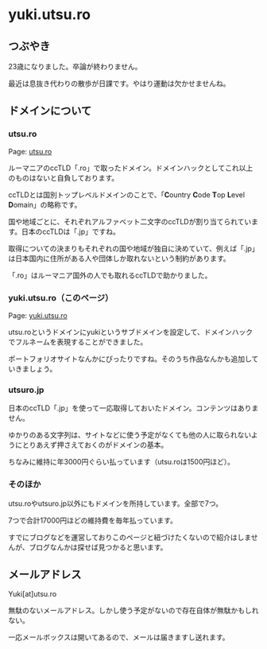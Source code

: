 # yuki.utsu.ro

## つぶやき

23歳になりました。卒論が終わりません。

最近は息抜き代わりの散歩が日課です。やはり運動は欠かせませんね。

## ドメインについて

### utsu.ro

Page: <a href="https://utsu.ro">utsu.ro</a>

ルーマニアのccTLD「.ro」で取ったドメイン。ドメインハックとしてこれ以上のものはないと自負しております。

ccTLDとは国別トップレベルドメインのことで、「**C**ountry **C**ode **T**op **L**evel **D**omain」の略称です。

国や地域ごとに、それぞれアルファベット二文字のccTLDが割り当てられています。日本のccTLDは「.jp」ですね。

取得についての決まりもそれぞれの国や地域が独自に決めていて、例えば「.jp」は日本国内に住所がある人や団体しか取れないという制約があります。

「.ro」はルーマニア国外の人でも取れるccTLDで助かりました。

### yuki.utsu.ro（このページ）

Page: <a href="https://yuki.utsu.ro">yuki.utsu.ro</a>

utsu.roというドメインにyukiというサブドメインを設定して、ドメインハックでフルネームを表現することができました。

ポートフォリオサイトなんかにぴったりですね。そのうち作品なんかも追加していきましょう。

### utsuro.jp

日本のccTLD「.jp」を使って一応取得しておいたドメイン。コンテンツはありません。

ゆかりのある文字列は、サイトなどに使う予定がなくても他の人に取られないようにとりあえず押さえておくのがドメインの基本。

ちなみに維持に年3000円ぐらい払っています（utsu.roは1500円ほど）。

### そのほか

utsu.roやutsuro.jp以外にもドメインを所持しています。全部で7つ。

7つで合計17000円ほどの維持費を毎年払っています。

すでにブログなどを運営しておりこのページと紐づけたくないので紹介はしませんが、ブログなんかは探せば見つかると思います。

## メールアドレス

Yuki[at]utsu.ro

無駄のないメールアドレス。しかし使う予定がないので存在自体が無駄かもしれない。

一応メールボックスは開いてあるので、メールは届きますし送れます。
